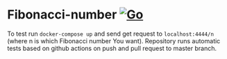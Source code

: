 # Fibonacci-number [![Go](https://github.com/mtracewicz/Fibonacci-number/actions/workflows/go.yml/badge.svg)](https://github.com/mtracewicz/Fibonacci-number/actions/workflows/go.yml)

To test run `docker-compose up` and send get request to `localhost:4444/n` (where n is which Fibonacci number You want).
Repository runs automatic tests based on github actions on push and pull request to master branch.